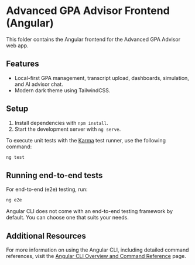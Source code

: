 # Advanced GPA Advisor Frontend (Angular)

This folder contains the Angular frontend for the Advanced GPA Advisor web app.

## Features
- Local-first GPA management, transcript upload, dashboards, simulation, and AI advisor chat.
- Modern dark theme using TailwindCSS.

## Setup
1. Install dependencies with `npm install`.
2. Start the development server with `ng serve`.

To execute unit tests with the [Karma](https://karma-runner.github.io) test runner, use the following command:

```bash
ng test
```

## Running end-to-end tests

For end-to-end (e2e) testing, run:

```bash
ng e2e
```

Angular CLI does not come with an end-to-end testing framework by default. You can choose one that suits your needs.

## Additional Resources

For more information on using the Angular CLI, including detailed command references, visit the [Angular CLI Overview and Command Reference](https://angular.dev/tools/cli) page.
